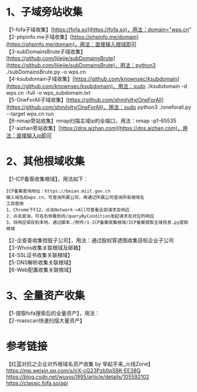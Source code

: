 # 1、子域旁站收集
【1-fofa子域收集】[https://fofa.so](https://fofa.so)，用法：domain="wps.cn"  
【2-phpinfo.me子域收集】[https://phpinfo.me/domain](https://phpinfo.me/domain)，用法：直接输入根域即可  
【3-subDomainsBrute子域收集】[https://github.com/lijiejie/subDomainsBrute](https://github.com/lijiejie/subDomainsBrute)，用法：python3 ./subDomainsBrute.py -o wps.cn  
【4-ksubdomain子域收集】[https://github.com/knownsec/ksubdomain](https://github.com/knownsec/ksubdomain)，用法：sudo ./ksubdomain -d wps.cn -full -o wps_subdomain.txt  
【5-OneForAll子域收集】[https://github.com/shmilylty/OneForAll](https://github.com/shmilylty/OneForAll)，用法：sudo python3 ./oneforall.py --target wps.cn run  
【6-nmap旁站收集】nmap扫描主域ip的全端口，用法：nmap -p1-65535  
【7-aizhan旁站收集】[https://dns.aizhan.com](https://dns.aizhan.com)，用法：直接输入ip即可  

# 2、其他根域收集
【1-ICP备案收集根域】，用法如下：  
```
ICP备案查询地址：https://beian.miit.gov.cn  
输入域名如wps.cn，可查询所属公司，再通过所属公司查询所有根域名  
工具使用  
1、Chrome下F12，点击Network->All可查看全部请求及响应  
2、点击查询，可在右侧看到向/queryByCondition发起请求及对应的响应  
3、将响应保存到本地，通过脚本./附件/1-ICP备案收集根域/ICP备案提取主域信息.py提取根域  
```
【2-企查查收集控股子公司】，用法：通过股权穿透图收集目标企业子公司  
【3-Whois收集关联根域及邮箱】  
【4-SSL证书收集关联根域】  
【5-DNS解析收集关联根域】  
【6-Web配置收集关联根域】  

# 3、全量资产收集
【1-提取fofa搜索后的全量资产】[]()，用法：  
【2-masscan快速扫描大量资产】

# 参考链接
【红蓝对抗之企业对外根域名资产收集 by 举起手来_火线Zone】https://mp.weixin.qq.com/s/irX-cQ23Pzb0pS8K-EE38Q  
https://blog.csdn.net/wuyou1995/article/details/105592102  
https://classic.fofa.so/api  
